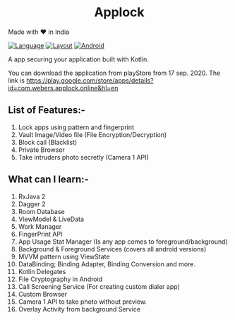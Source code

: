 <h1 align="center"> Applock </h1>

Made with <span class="heart">❤</span> in India

[![Language](https://img.shields.io/badge/java_kotlin-awesome-blue/it5prasoon/Applock?branch=master)](https://kotlinlang.org/)
[![Layout](https://img.shields.io/badge/fragment-layout-important/it5prasoon/Applock?branch=master)](https://developer.android.com/training/basics/fragments/creating)
[![Android](https://img.shields.io/badge/android-all-success/it5prasoon/Applock?branch=master)](https://developer.android.com/) 


A app securing your application built with Kotlin.

You can download the application from playStore from 17 sep. 2020. The link is https://play.google.com/store/apps/details?id=com.webers.applock.online&hl=en



<h2> List of Features:- </h2>

1. Lock apps using pattern and fingerprint
2. Vault Image/Video file (File Encryption/Decryption)
3. Block call (Blacklist)
4. Private Browser
5. Take intruders photo secretly (Camera 1 API)

<h2> What can I learn:- </h2>

1. RxJava 2
2. Dagger 2
3. Room Database
4. ViewModel & LiveData
5. Work Manager
6. FingerPrint API
7. App Usage Stat Manager (Is any app comes to foreground/background)
8. Background & Foreground Services (covers all android versions)
9. MVVM pattern using ViewState
10. DataBinding; Binding Adapter, Binding Conversion and more.
11. Kotlin Delegates
12. File Cryptography in Android
13. Call Screening Service (For creating custom dialer app)
14. Custom Browser
15. Camera 1 API to take photo without preview.
16. Overlay Activity from background Service
  
